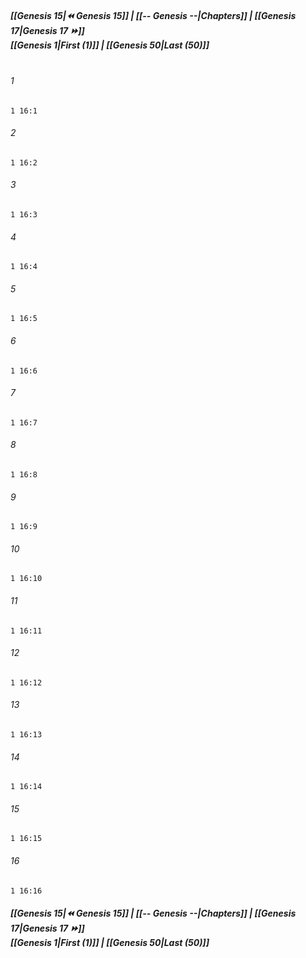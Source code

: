 
##### **[[Genesis 15|⏪ Genesis 15]] | [[-- Genesis --|Chapters]] | [[Genesis 17|Genesis 17 ⏩]]**<br>**[[Genesis 1|First (1)]] | [[Genesis 50|Last (50)]]**<br><br>

###### 1
``` verse
1 16:1
```
###### 2
``` verse
1 16:2
```
###### 3
``` verse
1 16:3
```
###### 4
``` verse
1 16:4
```
###### 5
``` verse
1 16:5
```
###### 6
``` verse
1 16:6
```
###### 7
``` verse
1 16:7
```
###### 8
``` verse
1 16:8
```
###### 9
``` verse
1 16:9
```
###### 10
``` verse
1 16:10
```
###### 11
``` verse
1 16:11
```
###### 12
``` verse
1 16:12
```
###### 13
``` verse
1 16:13
```
###### 14
``` verse
1 16:14
```
###### 15
``` verse
1 16:15
```
###### 16
``` verse
1 16:16
```

##### **[[Genesis 15|⏪ Genesis 15]] | [[-- Genesis --|Chapters]] | [[Genesis 17|Genesis 17 ⏩]]**<br>**[[Genesis 1|First (1)]] | [[Genesis 50|Last (50)]]**
